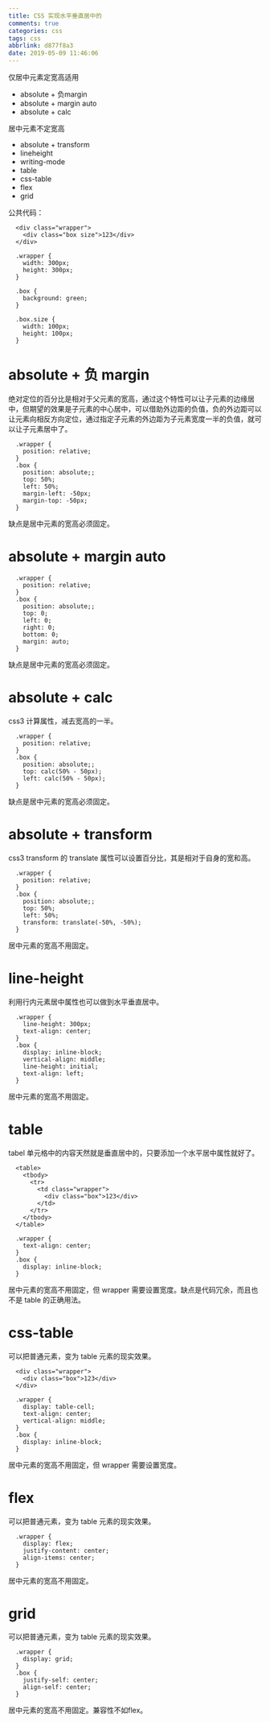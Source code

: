 ```yaml
---
title: CSS 实现水平垂直居中的
comments: true
categories: css
tags: css
abbrlink: d877f8a3
date: 2019-05-09 11:46:06
---
```


仅居中元素定宽高适用
- absolute + 负margin
- absolute + margin auto
- absolute + calc

居中元素不定宽高
- absolute + transform
- lineheight
- writing-mode
- table
- css-table
- flex
- grid

公共代码：
```
  <div class="wrapper">
    <div class="box size">123</div>
  </div>

  .wrapper {
    width: 300px;
    height: 300px;
  }

  .box {
    background: green;    
  }

  .box.size {
    width: 100px;
    height: 100px;
  }
```
# absolute + 负 margin
绝对定位的百分比是相对于父元素的宽高，通过这个特性可以让子元素的边缘居中，但期望的效果是子元素的中心居中，可以借助外边距的负值，负的外边距可以让元素向相反方向定位，通过指定子元素的外边距为子元素宽度一半的负值，就可以让子元素居中了。
```
  .wrapper {
    position: relative;
  }
  .box {
    position: absolute;;
    top: 50%;
    left: 50%;
    margin-left: -50px;
    margin-top: -50px;
  }
```
缺点是居中元素的宽高必须固定。  

# absolute + margin auto
```
  .wrapper {
    position: relative;
  }
  .box {
    position: absolute;;
    top: 0;
    left: 0;
    right: 0;
    bottom: 0;
    margin: auto;
  }
```
缺点是居中元素的宽高必须固定。  

# absolute + calc
css3 计算属性，减去宽高的一半。
```
  .wrapper {
    position: relative;
  }
  .box {
    position: absolute;;
    top: calc(50% - 50px);
    left: calc(50% - 50px);
  }
```
缺点是居中元素的宽高必须固定。  

# absolute + transform
css3 transform 的 translate 属性可以设置百分比，其是相对于自身的宽和高。
```
  .wrapper {
    position: relative;
  }
  .box {
    position: absolute;;
    top: 50%;
    left: 50%;
    transform: translate(-50%, -50%);
  }
```
居中元素的宽高不用固定。  

# line-height
利用行内元素居中属性也可以做到水平垂直居中。
```
  .wrapper {
    line-height: 300px;
    text-align: center;
  }
  .box {
    display: inline-block;
    vertical-align: middle;
    line-height: initial;
    text-align: left;
  }
```
居中元素的宽高不用固定。

# table
tabel 单元格中的内容天然就是垂直居中的，只要添加一个水平居中属性就好了。
```
  <table>
    <tbody>
      <tr>
        <td class="wrapper">
          <div class="box">123</div>
        </td>
      </tr>
    </tbody>
  </table>

  .wrapper {
    text-align: center;
  }
  .box {
    display: inline-block;
  }
```
居中元素的宽高不用固定，但 wrapper 需要设置宽度。缺点是代码冗余，而且也不是 table 的正确用法。  

# css-table
可以把普通元素，变为 table 元素的现实效果。
```
  <div class="wrapper">
    <div class="box">123</div>
  </div>

  .wrapper {
    display: table-cell;
    text-align: center;
    vertical-align: middle;
  }
  .box {
    display: inline-block;
  }
```
居中元素的宽高不用固定，但 wrapper 需要设置宽度。

# flex
可以把普通元素，变为 table 元素的现实效果。
```
  .wrapper {
    display: flex;
    justify-content: center;
    align-items: center;
  }
```
居中元素的宽高不用固定。

# grid
可以把普通元素，变为 table 元素的现实效果。
```
  .wrapper {
    display: grid;
  }
  .box {
    justify-self: center;
    align-self: center;
  }
```
居中元素的宽高不用固定。兼容性不如flex。  
